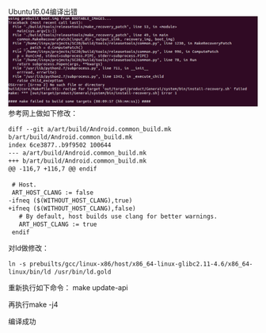 Ubuntu16.04编译出错
![编译错误](Picture/31259994.png)
参考网上做如下修改：
```
diff --git a/art/build/Android.common_build.mk b/art/build/Android.common_build.mk
index 6ce3877..b9f9502 100644
--- a/art/build/Android.common_build.mk
+++ b/art/build/Android.common_build.mk
@@ -116,7 +116,7 @@ endif
 
 # Host.
 ART_HOST_CLANG := false
-ifneq ($(WITHOUT_HOST_CLANG),true)
+ifneq ($(WITHOUT_HOST_CLANG),false)
   # By default, host builds use clang for better warnings.
   ART_HOST_CLANG := true
 endif
```

对ld做修改：
```
ln -s prebuilts/gcc/linux-x86/host/x86_64-linux-glibc2.11-4.6/x86_64-linux/bin/ld /usr/bin/ld.gold
```

重新执行如下命令：
make update-api

再执行make -j4

编译成功